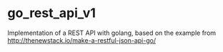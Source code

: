 # go_rest_api_v1

Implementation of a REST API with golang, based on the example from http://thenewstack.io/make-a-restful-json-api-go/
